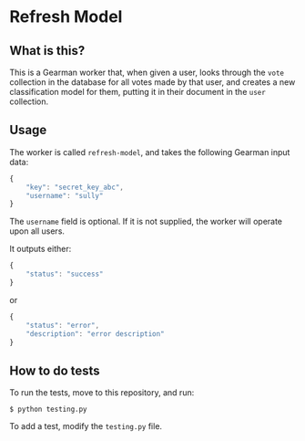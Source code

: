 Refresh Model
=============

What is this?
-------------

This is a Gearman worker that, when given a user, looks through the `vote` collection in the database for all votes made by that user, and creates a new classification model for them, putting it in their document in the `user` collection.

Usage
-----

The worker is called `refresh-model`, and takes the following Gearman input data:

```js
{
    "key": "secret_key_abc",
    "username": "sully"
}
```

The `username` field is optional. If it is not supplied, the worker will operate upon all users. 

It outputs either:

```js
{
    "status": "success"
}
```

or

```js
{
    "status": "error",
    "description": "error description"
}
```

How to do tests
---------------

To run the tests, move to this repository, and run:

`$ python testing.py`

To add a test, modify the `testing.py` file.
